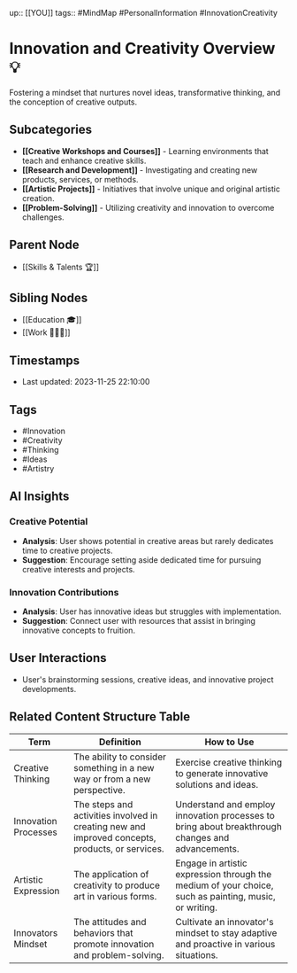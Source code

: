 
up:: [[YOU]]
tags:: #MindMap #PersonalInformation #InnovationCreativity

# Innovation and Creativity Overview 💡

Fostering a mindset that nurtures novel ideas, transformative thinking, and the conception of creative outputs.

## Subcategories
- **[[Creative Workshops and Courses]]** - Learning environments that teach and enhance creative skills.
- **[[Research and Development]]** - Investigating and creating new products, services, or methods.
- **[[Artistic Projects]]** - Initiatives that involve unique and original artistic creation.
- **[[Problem-Solving]]** - Utilizing creativity and innovation to overcome challenges.

## Parent Node
- [[Skills & Talents 🏆]]

## Sibling Nodes
- [[Education 🎓]]
- [[Work 👨🏻‍💻]]

## Timestamps
- Last updated: 2023-11-25 22:10:00

## Tags
- #Innovation
- #Creativity
- #Thinking
- #Ideas
- #Artistry

## AI Insights
### Creative Potential
- **Analysis**: User shows potential in creative areas but rarely dedicates time to creative projects.
- **Suggestion**: Encourage setting aside dedicated time for pursuing creative interests and projects.

### Innovation Contributions
- **Analysis**: User has innovative ideas but struggles with implementation.
- **Suggestion**: Connect user with resources that assist in bringing innovative concepts to fruition.

## User Interactions
- User's brainstorming sessions, creative ideas, and innovative project developments.


## Related Content Structure Table
| Term | Definition | How to Use |
| --- | --- | --- |
| Creative Thinking | The ability to consider something in a new way or from a new perspective. | Exercise creative thinking to generate innovative solutions and ideas. |
| Innovation Processes | The steps and activities involved in creating new and improved concepts, products, or services. | Understand and employ innovation processes to bring about breakthrough changes and advancements. |
| Artistic Expression | The application of creativity to produce art in various forms. | Engage in artistic expression through the medium of your choice, such as painting, music, or writing. |
| Innovators Mindset | The attitudes and behaviors that promote innovation and problem-solving. | Cultivate an innovator's mindset to stay adaptive and proactive in various situations. |

